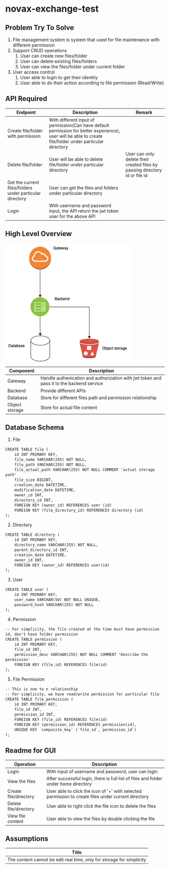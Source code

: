 # novax-exchange-test

## Problem Try To Solve
1. File management system is system that used for file maintenance with different permission 
1. Support CRUD operations
    1. User can create new files/folder
    2. User can delete existing files/folders
    3. User can view the files/folder under current folder
2. User access control
    1. User able to login to get their identity
    2. User able to do their action according to file permission (Read/Write)

## API Required
| Endpoint | Description | Remark
| -------- | ------- | -------
| Create file/folder with permission  | With different input of permission(Can have default permission for better experience), user will be able to create file/folder under particular directory    |
| Delete file/folder | User will be able to delete file/folder under particular directory     | User can only delete their created files by passing directory id or file id
| Get the current files/folders under particular directory    | User can get the files and folders under particular directory    |
| Login | With username and password input, the API return the jwt token user for the above API|


## High Level Overview
![High Level Image](./diagram1.png)

| Component | Description 
| --------  | -------     
| Gateway     | Handle authenication and authorization with jwt token and pass it to the backend service
| Backend   | Provide different APIs
| Database  | Store for different files path and permission relationship
| Object storage | Store for actual file content


## Database Schema 
1. File
```
CREATE TABLE file (
    id INT PRIMARY KEY,
    file_name VARCHAR(255) NOT NULL,
    file_path VARCHAR(255) NOT NULL,
    file_actual_path VARCHAR(255) NOT NULL COMMENT 'actual storage path'
    file_size BIGINT,
    creation_date DATETIME,
    modification_date DATETIME,
    owner_id INT,
    directory_id INT, 
    FOREIGN KEY (owner_id) REFERENCES user (id)
    FOREIGN KEY (file_directory_id) REFERENCES directory (id)
);
```
2. Directory
```
CREATE TABLE directory (
    id INT PRIMARY KEY,
    directory_name VARCHAR(255) NOT NULL,
    parent_directory_id INT,
    creation_date DATETIME,
    owner_id INT,
    FOREIGN KEY (owner_id) REFERENCES user(id)
);
```
3. User
```
CREATE TABLE user (
    id INT PRIMARY KEY,
    user_name VARCHAR(50) NOT NULL UNIQUE,
    password_hash VARCHAR(255) NOT NULL
);

```
4. Permission
```
-- For simplicity, the file created at the time must have permission id, don't have folder permission
CREATE TABLE permission (
    id INT PRIMARY KEY,
    file_id INT,
    permission_desc VARCHAR(255) NOT NULL COMMENT 'Describe the permission'
    FOREIGN KEY (file_id) REFERENCES file(id)
);
```
5. File Permission
```
-- This is one to n relationship
-- For simplicity, we have read/write permission for particular file
CREATE TABLE file_permission (
    id INT PRIMARY KEY,
    file_id INT,
    permission_id INT,
    FOREIGN KEY (file_id) REFERENCES file(id)
    FOREIGN KEY (permission_id) REFERENCES permission(id),
    UNIQUE KEY `composite_key` (`file_id`,`permission_id`)
);
```


## Readme for GUI
| Operation | Description 
| --------  | -------     
| Login     | With input of username and password, user can login |
| View the files | After successful login, there is full list of files and folder under home directory |
| Create file/directory | User able to click the icon of '+' with selected permission to create files under current directory
| Delete file/directory | User able to right click the file icon to delete the files
| View file content | User able to view the files by double clicking the file

## Assumptions
| Title 
| --------  
| The content cannot be edit real time, only for storage for simplicity